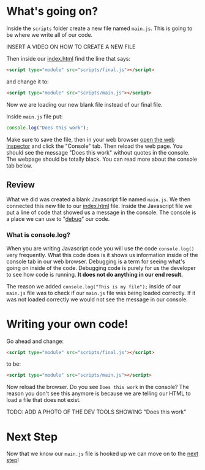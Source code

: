 # What's going on?

Inside the `scripts` folder create a new file named `main.js`. This is going to be where we write all of our code.

INSERT A VIDEO ON HOW TO CREATE A NEW FILE

Then inside our [index.html](../src/index.html) find the line that says:

```html
<script type="module" src="scripts/final.js"></script>
```

and change it to:

```html
<script type="module" src="scripts/main.js"></script>
```

Now we are loading our new blank file instead of our final file.

Inside `main.js` file put:

```javascript
console.log("Does this work");
```

Make sure to save the file, then in your web browser [open the web inspector](https://developer.chrome.com/docs/devtools/open/) and click the "Console" tab. Then reload the web page. You should see the message "Does this work" without quotes in the console. The webpage should be totally black. You can read more about the console tab below.

## Review

What we did was created a blank Javascript file named `main.js`. We then connected this new file to our [index.html](../src/index.html) file. Inside the Javascript file we put a line of code that showed us a message in the console. The console is a place we can use to "[debug](https://en.wikipedia.org/wiki/Debugging)" our code.

### What is console.log?

When you are writing Javascript code you will use the code `console.log()` very frequently. What this code does is it shows us information inside of the console tab in our web browser. Debugging is a term for seeing what's going on inside of the code. Debugging code is purely for us the developer to see how code is running. **It does not do anything in our end result.**

The reason we added `console.log("This is my file");` inside of our `main.js` file was to check if our `main.js` file was being loaded correctly. If it was not loaded correctly we would not see the message in our console.

# Writing your own code!

Go ahead and change:

```html
<script type="module" src="scripts/final.js"></script>
```

to be:

```html
<script type="module" src="scripts/main.js"></script>
```

Now reload the browser. Do you see `Does this work` in the console? The reason you don't see this anymore is because we are telling our HTML to load a file that does not exist.

TODO: ADD A PHOTO OF THE DEV TOOLS SHOWING "Does this work"

# Next Step

Now that we know our `main.js` file is hooked up we can move on to the [next step](step3.md)!
